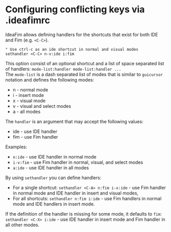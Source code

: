 # Configuring conflicting keys via .ideafimrc

IdeaFim allows defining handlers for the shortcuts that exist for both IDE and Fim (e.g. `<C-C>`).

```fim
" Use ctrl-c as an ide shortcut in normal and visual modes
sethandler <C-C> n-v:ide i:fim
```

This option consist of an optional shortcut and a list of space separated list of handlers:
`mode-list:handler mode-list:handler ...`  
The `mode-list` is a dash separated list of modes that is similar to `guicursor` notation
and defines the following modes:
 - n - normal mode
 - i - insert mode
 - x - visual mode
 - v - visual and select modes
 - a - all modes

The `handler` is an argument that may accept the following values:
 - ide - use IDE handler
 - fim - use Fim handler

Examples:
 - `n:ide` - use IDE handler in normal mode
 - `i-v:fim` - use Fim handler in normal, visual, and select modes
 - `a:ide` - use IDE handler in all modes

By using `sethandler` you can define handlers:
 - For a single shortcut: `sethandler <C-A> n:fim i-x:ide` - use Fim handler in normal mode and IDE handler in insert and visual modes,
 - For all shortcuts: `sethandler n:fim i:ide` - use Fim handlers in normal mode and IDE handlers in insert mode.

If the definition of the handler is missing for some mode, it defaults to `fim`:
`sethandler <C-X> i:ide` - use IDE handler in insert mode and Fim handler in all other modes.
